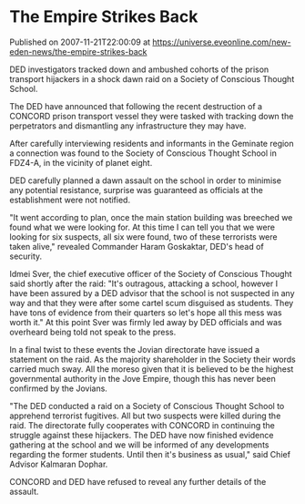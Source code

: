 # The Empire Strikes Back
Published on 2007-11-21T22:00:09 at https://universe.eveonline.com/new-eden-news/the-empire-strikes-back

DED investigators tracked down and ambushed cohorts of the prison transport hijackers in a shock dawn raid on a Society of Conscious Thought School. 

The DED have announced that following the recent destruction of a CONCORD prison transport vessel they were tasked with tracking down the perpetrators and dismantling any infrastructure they may have. 

After carefully interviewing residents and informants in the Geminate region a connection was found to the Society of Conscious Thought School in FDZ4-A, in the vicinity of planet eight. 

DED carefully planned a dawn assault on the school in order to minimise any potential resistance, surprise was guaranteed as officials at the establishment were not notified. 

"It went according to plan, once the main station building was breeched we found what we were looking for. At this time I can tell you that we were looking for six suspects, all six were found, two of these terrorists were taken alive," revealed Commander Haram Goskaktar, DED's head of security. 

Idmei Sver, the chief executive officer of the Society of Conscious Thought said shortly after the raid: "It's outragous, attacking a school, however I have been assured by a DED advisor that the school is not suspected in any way and that they were after some cartel scum disguised as students. They have tons of evidence from their quarters so let's hope all this mess was worth it." At this point Sver was firmly led away by DED officials and was overheard being told not speak to the press. 

In a final twist to these events the Jovian directorate have issued a statement on the raid. As the majority shareholder in the Society their words carried much sway. All the moreso given that it is believed to be the highest governmental authority in the Jove Empire, though this has never been confirmed by the Jovians. 

"The DED conducted a raid on a Society of Conscious Thought School to apprehend terrorist fugitives. All but two suspects were killed during the raid. The directorate fully cooperates with CONCORD in continuing the struggle against these hijackers. The DED have now finished evidence gathering at the school and we will be informed of any developments regarding the former students. Until then it's business as usual," said Chief Advisor Kalmaran Dophar. 

CONCORD and DED have refused to reveal any further details of the assault.

